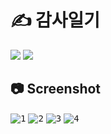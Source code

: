# ✍ 감사일기
<img src="https://img.shields.io/badge/Flutter-02569B?style=flat&logo=Flutter&logoColor=white"/> <img src="https://img.shields.io/badge/Dart-0175C2?style=flat&logo=Dart&logoColor=white"/>

## 📷 Screenshot
<kbd>![1](https://user-images.githubusercontent.com/7158623/225276657-16d9e650-5c64-4bd7-9723-c12de1cad8d1.jpg)</kbd>
<kbd>![2](https://user-images.githubusercontent.com/7158623/225276663-3169ef2d-4590-4d0d-b546-7ba709b1a518.jpg)</kbd>
<kbd>![3](https://user-images.githubusercontent.com/7158623/225276665-7766c8f5-620d-4b9d-918e-7d95ef4534d7.jpg)</kbd>
<kbd>![4](https://user-images.githubusercontent.com/7158623/225276666-e14fc179-e052-4da3-8b9d-b36abeb16ad6.jpg)</kbd>
